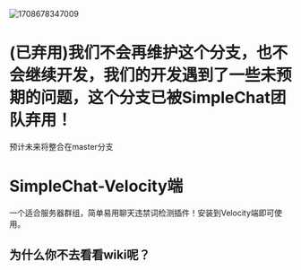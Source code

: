 ![1708678347009](https://github.com/JohnRichard4096/SimpleChat/assets/67693593/62581726-c4e0-4333-bc06-b599645d2562)
# (已弃用)我们不会再维护这个分支，也不会继续开发，我们的开发遇到了一些未预期的问题，这个分支已被SimpleChat团队弃用！
预计未来将整合在master分支
# SimpleChat-Velocity端

一个适合服务器群组，简单易用聊天违禁词检测插件！安装到Velocity端即可使用。
## 为什么你不去看看wiki呢？

